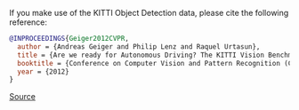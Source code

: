 If you make use of the KITTI Object Detection data, please cite the following reference:

``` bibtex
@INPROCEEDINGS{Geiger2012CVPR,
  author = {Andreas Geiger and Philip Lenz and Raquel Urtasun},
  title = {Are we ready for Autonomous Driving? The KITTI Vision Benchmark Suite},
  booktitle = {Conference on Computer Vision and Pattern Recognition (CVPR)},
  year = {2012}
}
```

[Source](https://www.cvlibs.net/datasets/kitti/index.php)